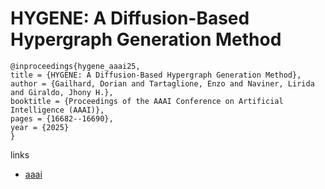 # HYGENE: A Diffusion-Based Hypergraph Generation Method

```
@inproceedings{hygene_aaai25,
title = {HYGENE: A Diffusion-Based Hypergraph Generation Method},
author = {Gailhard, Dorian and Tartaglione, Enzo and Naviner, Lirida and Giraldo, Jhony H.},
booktitle = {Proceedings of the AAAI Conference on Artificial Intelligence (AAAI)},
pages = {16682--16690},
year = {2025}
}
```

links
- [aaai](https://ojs.aaai.org/index.php/AAAI/article/view/33833)
